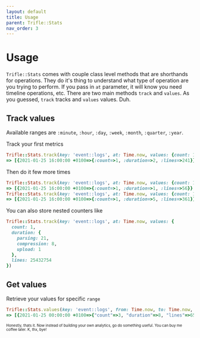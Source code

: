 ```yaml
---
layout: default
title: Usage
parent: Trifle::Stats
nav_order: 3
---
```


# Usage

`Trifle::Stats` comes with couple class level methods that are shorthands for operations. They do it's thing to understand what type of operation are you trying to perform. If you pass in `at` parameter, it will know you need timeline operations, etc. There are two main methods `track` and `values`. As you guessed, `track` tracks and `values` values. Duh.

## Track values

Available ranges are `:minute`, `:hour`, `:day`, `:week`, `:month`, `:quarter`, `:year`.

Track your first metrics
```ruby
Trifle::Stats.track(key: 'event::logs', at: Time.now, values: {count: 1, duration: 2, lines: 241})
=> [{2021-01-25 16:00:00 +0100=>{:count=>1, :duration=>2, :lines=>241}}, {2021-01-25 00:00:00 +0100=>{:count=>1, :duration=>2, :lines=>241}}]
```

Then do it few more times
```ruby
Trifle::Stats.track(key: 'event::logs', at: Time.now, values: {count: 1, duration: 1, lines: 56})
=> [{2021-01-25 16:00:00 +0100=>{:count=>1, :duration=>1, :lines=>56}}, {2021-01-25 00:00:00 +0100=>{:count=>1, :duration=>1, :lines=>56}}]
Trifle::Stats.track(key: 'event::logs', at: Time.now, values: {count: 1, duration: 5, lines: 361})
=> [{2021-01-25 16:00:00 +0100=>{:count=>1, :duration=>5, :lines=>361}}, {2021-01-25 00:00:00 +0100=>{:count=>1, :duration=>5, :lines=>361}}]
```

You can also store nested counters like
```ruby
Trifle::Stats.track(key: 'event::logs', at: Time.now, values: {
  count: 1,
  duration: {
    parsing: 21,
    compression: 8,
    upload: 1
  },
  lines: 25432754
})
```

## Get values

Retrieve your values for specific `range`
```ruby
Trifle::Stats.values(key: 'event::logs', from: Time.now, to: Time.now, range: :day)
=> [{2021-01-25 00:00:00 +0100=>{"count"=>3, "duration"=>8, "lines"=>658}}]
```

<sub><sup>Honestly, thats it. Now instead of building your own analytics, go do something useful. You can buy me coffee later. K, thx, bye!</sup></sub>